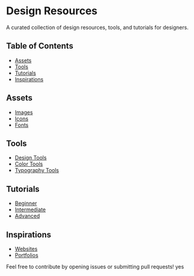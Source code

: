 # Design Resources

A curated collection of design resources, tools, and tutorials for designers.

## Table of Contents

- [Assets](#assets)
- [Tools](#tools)
- [Tutorials](#tutorials)
- [Inspirations](#inspirations)

## Assets
- [Images](assets/images)
- [Icons](assets/icons)
- [Fonts](assets/fonts)

## Tools
- [Design Tools](tools/design-tools.md)
- [Color Tools](tools/color-tools.md)
- [Typography Tools](tools/typography-tools.md)

## Tutorials
- [Beginner](tutorials/beginner)
- [Intermediate](tutorials/intermediate)
- [Advanced](tutorials/advanced)

## Inspirations
- [Websites](inspirations/websites)
- [Portfolios](inspirations/portfolios)

Feel free to contribute by opening issues or submitting pull requests!
yes
